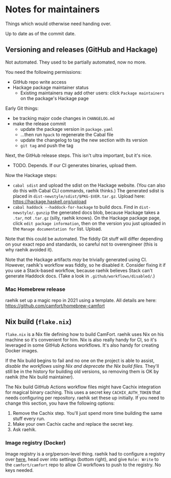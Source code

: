 # Notes for maintainers
Things which would otherwise need handing over.

Up to date as of the commit date.

## Versioning and releases (GitHub and Hackage)
Not automated. They used to be partially automated, now no more.

You need the following permissions:

  * GitHub repo write access
  * Hackage package maintainer status
    * Existing maintainers may add other users: click `Package maintainers` on
      the package's Hackage page

Early Git things:

  * be tracking major code changes in `CHANGELOG.md`
  * make the release commit
    * update the package version in `package.yaml`
    * ...then run `hpack` to regenerate the Cabal file
    * update the changelog to tag the new section with its version
    * `git tag` and push the tag

Next, the GitHub release steps. This isn't ultra important, but it's nice.

  * TODO. Depends. If our CI generates binaries, upload them.

Now the Hackage steps:

  * `cabal sdist` and upload the sdist on the Hackage website. (You can also do
    this with Cabal CLI commands, raehik thinks.) The generated sdist is placed
    in `dist-newstyle/sdist/$PKG-$VER.tar.gz`. Upload here:
    https://hackage.haskell.org/upload
  * `cabal haddock --haddock-for-hackage` to build docs. Find in
    `dist-newstyle/`. `gunzip` the generated docs blob, because Hackage takes a
    `.tar`, not `.tar.gz` (silly, raehik knows). On the Hackage package page,
    click `edit package information`, then on the version you just uploaded in
    the `Manage documentation for` list. Upload.

Note that this could be automated. The fiddly Git stuff will differ depending on
your exact repo and standards, so careful not to overengineer (this is why
raehik avoided it).

Note that the Hackage artifacts *may* be trivially generated using CI. However,
raehik's workflow was fiddly, so he disabled it. Consider fixing it if you use a
Stack-based workflow, because raehik believes Stack can't generate Haddock docs.
(Take a look in `.github/workflows/disabled/`.)

### Mac Homebrew release
raehik set up a magic repo in 2021 using a template. All details are here:
https://github.com/camfort/homebrew-camfort

## Nix build (`flake.nix`)
`flake.nix` is a Nix file defining how to build CamFort. raehik uses Nix on his
machine so it's convenient for him. Nix is also really handy for CI, so it's
leveraged in some GitHub Actions workflows. It's also handy for creating Docker
images.

If the Nix build begins to fail and no one on the project is able to assist,
*disable the workflows using Nix and deprecate the Nix build files.* They'll
still be in the history for building old versions, so removing them is OK by
raehik (the Nix build maintainer).

The Nix build GitHub Actions workflow files might have Cachix integration for
magical binary caching. This uses a secret key `CACHIX_AUTH_TOKEN` that needs
configuring per repository. raehik set these up initially. If you need to change
this section, you have the following options:

  1. Remove the Cachix step. You'll just spend more time building the same stuff
     every run.
  2. Make your own Cachix cache and replace the secret key.
  3. Ask raehik.

### Image registry (Docker)
Image registry is a org/person-level thing. raehik had to configure a registry
over [here](https://github.com/camfort/camfort/pkgs/container/camfort), head
over into settings (bottom right), and give `Role: Write` to the
`camfort/camfort` repo to allow CI workflows to push to the registry. No keys
needed.
